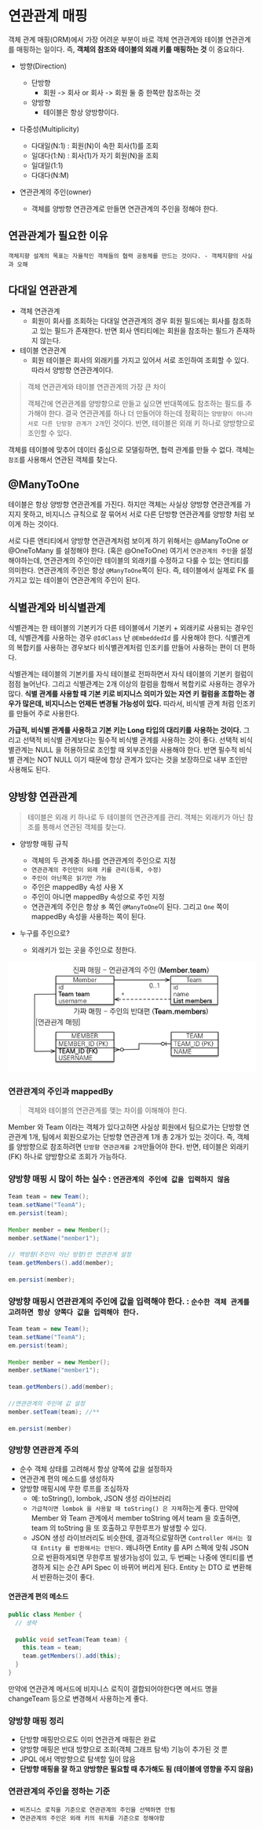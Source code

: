 # 연관관계 매핑

객체 관계 매핑(ORM)에서 가장 어려운 부분이 바로 객체 연관관계와 테이블 연관관계를 매핑하는 일이다. 즉, __객체의 참조와 테이블의 외래 키를 매핑하는 것__ 이 중요하다.

- 방향(Direction)
  - 단방향
    - 회원 -> 회사 or 회사 -> 회원 둘 중 한쪽만 참조하는 것
  - 양방향
    - 테이블은 항상 양방향이다.

- 다중성(Multiplicity)
  - 다대일(N:1) : 회원(N)이 속한 회사(1)를 조회
  - 일대다(1:N) : 회사(1)가 자기 회원(N)을 조회
  - 일대일(1:1) 
  - 다대다(N:M)

- 연관관계의 주인(owner)
  - 객체를 양방향 연관관계로 만들면 연관관계의 주인을 정해야 한다.

## 연관관계가 필요한 이유

`객체지향 설계의 목표는 자율적인 객체들의 협력 공동체를 만드는 것이다. - 객체지향의 사실과 오해`

## 다대일 연관관계

- 객체 연관관계
  - 회원이 회사를 조회하는 다대일 연관관계의 경우 회원 필드에는 회사를 참조하고 있는 필드가 존재한다. 반면 회사 엔티티에는 회원을 참조하는 필드가 존재하지 않는다.
- 테이블 연관관계
  - 회원 테이블은 회사의 외래키를 가지고 있어서 서로 조인하여 조회할 수 있다. 따라서 양방향 연관관계이다.

> 객체 연관관계와 테이블 연관관계의 가장 큰 차이
>
> 객체간에 연관관계를 양방향으로 만들고 싶으면 반대쪽에도 참조하는 필드를 추가해야 한다. 결국 연관관계를 하나 더 만들어야 하는데 정확히는 `양방향이 아니라 서로 다른 단방향 관계가 2개`인 것이다.
> 반면, 테이블은 외래 키 하나로 양방향으로 조인할 수 있다.

객체를 테이블에 맞추어 데이터 중심으로 모델링하면, 협력 관계를 만들 수 없다. 객체는 `참조`를 사용해서 연관된 객체를 찾는다.

## @ManyToOne

테이블은 항상 양방향 연관관계를 가진다. 하지만 객체는 사실상 양방향 연관관계를 가지지 못하고, 비지니스 규칙으로 잘 묶어서 서로 다른 단방향 연관관계를 양방향 처럼 보이게 하는 것이다.

서로 다른 엔티티에서 양방향 연관관계처럼 보이게 하기 위해서는 @ManyToOne or @OneToMany 를 설정해야 한다. (혹은 @OneToOne) 여기서 `연관관계의 주인`을 설정해야하는데, 연관관계의 주인이란
테이블의 외래키를 수정하고 다룰 수 있는 엔티티를 의미한다. 연관관계의 주인은 항상 `@ManyToOne`쪽이 된다. 즉, 테이블에서 실제로 FK 를 가지고 있는 테이블이 연관관계의 주인이 된다.

## 식별관계와 비식별관계

식별관계는 한 테이블의 기본키가 다른 테이블에서 기본키 + 외래키로 사용되는 경우인데, 식별관계를 사용하는 경우 `@IdClass` 난 `@EmbeddedId` 를 사용해야 한다. 식별관계의 복합키를 사용하는 경우보다 비식별관계처럼 인조키를 만들어 사용하는 편이 더 편하다. 

식별관계는 테이블의 기본키를 자식 테이블로 전파하면서 자식 테이블의 기본키 컬럼이 점점 늘어난다. 그리고 식별관계는 2개 이상의 컬럼을 합해서 복합키로 사용하는 경우가 많다.
__식별 관계를 사용할 때 기본 키로 비지니스 의미가 있는 자연 키 컬럼을 조합하는 경우가 많은데, 비지니스는 언제든 변경될 가능성이 있다.__ 따라서, 비식별 관계 처럼 인조키를 만들어 주로 사용한다.

__가급적, 비식별 관계를 사용하고 기본 키는 Long 타입의 대리키를 사용하는 것이다.__ 그리고 선택적 비식별 관계보다는 필수적 비식별 관계를 사용하는 것이 좋다.
선택적 비식별관계는 NULL 을 허용하므로 조인할 때 외부조인을 사용해야 한다. 반면 필수적 비식별 관계는 NOT NULL 이기 때문에 항상 관계가 있다는 것을 보장하므로 내부 조인만 사용해도 된다.

## 양방향 연관관계

> 테이블은 외래 키 하나로 두 테이블의 연관관계를 관리. 객체는 외래키가 아닌 참조를 통해서 연관된 객체를 찾는다.

- 양방향 매핑 규칙
  - 객체의 두 관계중 하나를 연관관계의 주인으로 지정
  - `연관관계의 주인만이 외래 키를 관리(등록, 수정)`
  - `주인이 아닌쪽은 읽기만 가능`
  - 주인은 mappedBy 속성 사용 X 
  - 주인이 아니면 mappedBy 속성으로 주인 지정
  - 연관관계의 주인은 항상 `多` 쪽인 `@ManyToOne`이 된다. 그리고 `One` 쪽이 mappedBy 속성을 사용하는 쪽이 된다.

- 누구를 주인으로?
  - 외래키가 있는 곳을 주인으로 정한다.

![JPA](../basic/images/jpa18.JPG)

### 연관관계의 주인과 mappedBy

> 객체와 테이블의 연관관계를 맺는 차이를 이해해야 한다.

Member 와 Team 이라는 객체가 있다고하면 사실상 회원에서 팀으로가는 단방향 연관관계 1개, 팀에서 회원으로가는 단방향 연관관계 1개 총 2개가 있는 것이다. 즉, 객체를 양방향으로 참조하려면
`단방향 연관관계를 2개`만들어야 한다. 반면, 테이블은 외래키(FK) 하나로 양방향으로 조회가 가능하다.

### 양방향 매핑 시 많이 하는 실수 : `연관관계의 주인에 값을 입력하지 않음`

```java
Team team = new Team();
team.setName("TeamA");
em.persist(team);

Member member = new Member();
member.setName("member1");

// 역방향(주인이 아닌 방향)만 연관관계 설정
team.getMembers().add(member);

em.persist(member);
```

### 양방향 매핑시 연관관계의 주인에 값을 입력해야 한다. : `순수한 객체 관계를 고려하면 항상 양쪽다 값을 입력해야 한다.`

```java
Team team = new Team();
team.setName("TeamA");
em.persist(team);

Member member = new Member();
member.setName("member1");

team.getMembers().add(member); 

//연관관계의 주인에 값 설정
member.setTeam(team); //**

em.persist(member)
```

### 양방향 연관관계 주의

- 순수 객체 상태를 고려해서 항상 양쪽에 값을 설정하자
- 연관관계 편의 메소드를 생성하자
- 양방향 매핑시에 무한 루프를 조심하자
  - 예: toString(), lombok, JSON 생성 라이브러리
  - `가급적이면 lombok 을 사용할 때 toString() 은 자제`하는게 좋다. 만약에 Member 와 Team 관계에서 member toString 에서 team 을 호출하면, team 의 toString 을 또 호출하고 무한루프가 발생할 수 있다.
  - JSON 생성 라이브러리도 비슷한데, 결과적으로말하면 `Controller 에서는 절대 Entity 를 반환해서는 안된다.` 왜냐하면 Entity 를 API 스펙에 맞춰 JSON 으로 반환하게되면 무한루프 발생가능성이 있고, 두 번째는 나중에 엔티티를 변경하게 되는 순간 API Spec 이 바뀌어 버리게 된다. Entity 는 DTO 로 변환해서 반환하는것이 좋다.

#### 연관관계 편의 메소드

```java
public class Member {
  // 생략
  
  public void setTeam(Team team) {
    this.team = team;
    team.getMembers().add(this);
  }
}
```

만약에 연관관계 메서드에 비지니스 로직이 결합되어야한다면 메서드 명을 changeTeam 등으로 변경해서 사용하는게 좋다.

### 양방향 매핑 정리

- 단방향 매핑만으로도 이미 연관관계 매핑은 완료
- 양방향 매핑은 반대 방향으로 조회(객체 그래프 탐색) 기능이 추가된 것 뿐
- JPQL 에서 역방향으로 탐색할 일이 많음
- __단방향 매핑을 잘 하고 양방향은 필요할 때 추가해도 됨 (테이블에 영향을 주지 않음)__

### 연관관계의 주인을 정하는 기준

- `비즈니스 로직을 기준으로 연관관계의 주인을 선택하면 안됨`
- `연관관계의 주인은 외래 키의 위치를 기준으로 정해야함`

